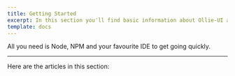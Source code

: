 ```yaml
---
title: Getting Started
excerpt: In this section you'll find basic information about Ollie-UI and how to use it.
template: docs
---
```


All you need is Node, NPM and your favourite IDE to get going quickly.

***

Here are the articles in this section:
